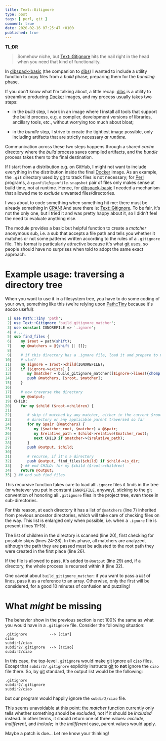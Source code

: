 ```yaml
---
title: Text::Gitignore
type: post
tags: [ perl, git ]
comment: true
date: 2020-02-16 07:25:47 +0100
published: true
---
```


**TL;DR**

> Somehow niche, but [Text::Gitignore][] hits the nail right in the head
> when you need that kind of functionality.

In [dibspack-basic][] (the companion to [dibs][]) I wanted to include a
utility function to copy files from a *build* phase, preparing them for the
*bundling* phase.

If you don't know what I'm talking about, a little recap: [dibs][] is a
utility to streamline producing [Docker][] images, and my process usually
takes two steps:

- in the *build* step, I work in an image where I install all tools that
  support the build process, e.g. a compiler, development versions of
  libraries, ancillary tools, etc., without worrying too much about bloat;

- in the *bundle* step, I strive to create the tightiest image possible,
  only including artifacts that are strictly necessary *at runtime*.

Communication across these two steps happens through a shared *cache*
directory where the *build* process saves compiled artifacts, and the
*bundle* process takes them to the final destination.

If I start from a distribution e.g. on GitHub, I might not want to include
everything in the distribution inside the final [Docker][] image. As an
example, the `.git` directory used by [git][] to track files is not
necessary; for [Perl][] programs, a `cpanfile`/`cpanfile.snapshot` pair of
files only makes sense at build time, not at runtime. Hence, for
[dibspack-basic][] I needed a mechanism that allowed me to *exclude*
unwanted files/directories.

I was about to code something when something hit me: there must be already
something in [CPAN][]! And sure there is: [Text::Gitignore][]. To be fair,
it's not the only one, but I tried it and was pretty happy about it, so I
didn't feel the need to evaluate anything else.

The module provides a basic but helpful function to create a *matcher*
anonymous sub, i.e. a sub that accepts a file path and tells you whether it
matches or not some patterns written according to the rules of a
`.gitignore` file. This format is particularly attractive because it's what
[git][] uses, so people should have no surprises when told to adopt the same
exact approach.

# Example usage: traversing a directory tree

When you want to use it in a filesystem tree, you have to do some coding of
your own, something like this (we're relying upon [Path::Tiny][] because
it's soooo useful):

```perl
 1| use Path::Tiny 'path';
 2| use Text::Gitignore 'build_gitignore_matcher';
 3| use constant IGNOREFILE => '.ignore';
 4| #...
 5| sub find_files {
 6|    my $root = path(shift);
 7|    my @matchers = @{shift || []};
 8| 
 9|    # if this directory has a .ignore file, load it and prepare to match
10|    # stuff
11|    my $ignore = $root->child(IGNOREFILE);
12|    if ($ignore->exists) {
13|       my $matcher = build_gitignore_matcher([$ignore->lines({chomp => 1}))];
14|       push @matchers, [$root, $matcher];
15|    }
16| 
17|    # now traverse the directory
18|    my @output;
19| CHILD:
20|    for my $child ($root->children) {
21| 
22|       # skip if matched by any matcher, either in the current $root
23|       # directory or any applicable parent traversed so far
24|       for my $pair (@matchers) {
25|          my ($matcher_root, $matcher) = @$pair;
26|          my $relative_path = $child->relative($matcher_root);
27|          next CHILD if $matcher->($relative_path);
28|       }
29|       push @output, $child;
30| 
31|       # recurse, if it's a directory
32|       push @output, find_files($child) if $child->is_dir;
33|    } ## end CHILD: for my $child ($root->children)
34|    return @output;
35| } ## end sub find_files
```

This recursive function takes care to load all `.ignore` files it finds in
the tree (or whatever you put in constant `IGNOREFILE`, anyway), sticking to
the [git][] convention of honoring all `.gitignore` files in the project
tree, even those in sub-directories.

For this reason, at each directory it has a list of `@matchers` (line 7)
inherited from previous ancestor directories, which will take care of
checking files on the way. This list is enlarged only when possible, i.e.
when a `.ignore` file is present (lines 11-15).

The list of children in the directory is scanned (line 20), first checking
for possible skips (lines 24-28). In this phase, all matchers are analyzed,
although the path they are passed must be adjusted to the root path they
were created in the first place (line 26).

If the file is allowed to pass, it's added to `@output` (line 29) and, if a
directory, the whole process is recursed within it (line 32).

One caveat about `build_gitignore_matcher`: if you want to pass a *list* of
lines, pass it as a reference to an array. Otherwise, only the first will be
considered, for a good 10 minutes of confusion and puzzling!


# What *might* be missing

The behavior show in the previous section is not 100% the same as what you
would have in a `.gitignore` file. Consider the following situation:

```text
.gitignore          --> [cia*]
ciao
subdir1/ciao
subdir2/.gitignore  --> [!ciao]
subdir2/ciao
```

In this case, the top-level `.gitignore` would make [git][] ignore all
`ciao` files. Except that `subdir2/.gitignore` explicitly instructs [git][]
to **not** ignore the `ciao` file there. So, by [git][] standard, the output
list would be the following:

```text
.gitignore
subdir2/.gitignore
subdir2/ciao
```

but our program would happily ignore the `subdir2/ciao` file.

This seems unavoidable at this point: the *matcher* function currently only
tells whether something should be *excluded*, not if it should be *included*
instead. In other terms, it should return one of three values: *exclude*,
*indifferent*, and *include*; in the *indifferent* case, parent values would
apply.

Maybe a patch is due... Let me know your thinking!


[Text::Gitignore]: https://metacpan.org/pod/Text::Gitignore
[dibspack-basic]: https://github.com/polettix/dibspack-basic
[dibs]: https://github.com/polettix/dibs
[Docker]: https://www.docker.com
[CPAN]: https://metacpan.org/
[git]: https://git-scm.com/
[Path::Tiny]: https://metacpan/pod/Path::Tiny
[Perl]: https://www.perl.org/
